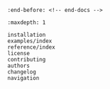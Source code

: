 <!-- markdownlint-disable MD041 -->

```{include} ../README.md
:end-before: <!-- end-docs -->
```

```{toctree}
:maxdepth: 1

installation
examples/index
reference/index
license
contributing
authors
changelog
navigation
```
